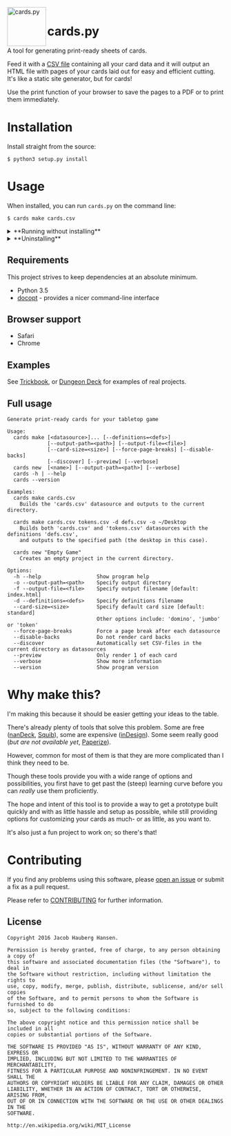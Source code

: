 <img width="90" src="https://rawgit.com/jhauberg/cards.py/master/cards/templates/base/resources/_logo.svg" alt="cards.py" align="left">

# cards.py

A tool for generating print-ready sheets of cards.

Feed it with a [CSV file](example/love-letter/cards.csv) containing all your card data and it will output an HTML file with pages of your cards laid out for easy and efficient cutting. It's like a static site generator, but for cards!

Use the print function of your browser to save the pages to a PDF or to print them immediately.

# Installation

Install straight from the source:

    $ python3 setup.py install

# Usage

When installed, you can run `cards.py` on the command line:

    $ cards make cards.csv

<details>
  <summary>**Running without installing**</summary>

You can also run `cards.py` without installing it. However, in that case, you must execute the `cards` module as a script.

Assuming working directory is the root of the project, you go like this:

    $ python3 -m cards make cards.csv
</details>

<details>
  <summary>**Uninstalling**</summary>

If you wish to uninstall `cards.py` and make sure that you get rid of everything, you can run the installation again using the additional **--record** argument to save a list of all installed files:

    $ python3 setup.py install --record installed_files.txt

You can then go through all listed files and manually delete each one.
</details>

## Requirements

This project strives to keep dependencies at an absolute minimum.

  * Python 3.5
  * [docopt](https://github.com/docopt/docopt) - provides a nicer command-line interface

## Browser support

  * Safari
  * Chrome

## Examples

See [Trickbook](https://github.com/jhauberg/trickbook), or [Dungeon Deck](https://github.com/jhauberg/dungeon-deck) for examples of real projects.

## Full usage

```
Generate print-ready cards for your tabletop game

Usage:
  cards make [<datasource>]... [--definitions=<defs>]
             [--output-path=<path>] [--output-file=<file>]
             [--card-size=<size>] [--force-page-breaks] [--disable-backs]
             [--discover] [--preview] [--verbose]
  cards new  [<name>] [--output-path=<path>] [--verbose]
  cards -h | --help
  cards --version

Examples:
  cards make cards.csv
    Builds the 'cards.csv' datasource and outputs to the current directory.

  cards make cards.csv tokens.csv -d defs.csv -o ~/Desktop
    Builds both 'cards.csv' and 'tokens.csv' datasources with the definitions 'defs.csv',
    and outputs to the specified path (the desktop in this case).

  cards new "Empty Game"
    Creates an empty project in the current directory.

Options:
  -h --help                  Show program help
  -o --output-path=<path>    Specify output directory
  -f --output-file=<file>    Specify output filename [default: index.html]
  -d --definitions=<defs>    Specify definitions filename
  --card-size=<size>         Specify default card size [default: standard]
                             Other options include: 'domino', 'jumbo' or 'token'
  --force-page-breaks        Force a page break after each datasource
  --disable-backs            Do not render card backs
  --discover                 Automatically set CSV-files in the current directory as datasources
  --preview                  Only render 1 of each card
  --verbose                  Show more information
  --version                  Show program version
```

# Why make this?

I'm making this because it should be easier getting your ideas to the table.

There's already plenty of tools that solve this problem. Some are free ([nanDeck](http://www.nand.it/nandeck/), [Squib](https://github.com/andymeneely/squib)), some are expensive ([inDesign](http://www.adobe.com/InDesign)). Some seem really good (*but are not available yet*, [Paperize](http://paperize.io/beta)).

However, common for most of them is that they are more complicated than I think they need to be.

Though these tools provide you with a wide range of options and possibilities, you first have to get past the (steep) learning curve before you can *really* use them proficiently.

The hope and intent of this tool is to provide a way to get a prototype built quickly and with as little hassle and setup as possible, while still providing options for customizing your cards as much- or as little, as you want to.

It's also just a fun project to work on; so there's that!

# Contributing

If you find any problems using this software, please [open an issue](https://github.com/jhauberg/cards.py/issues/new) or submit a fix as a pull request.

Please refer to [CONTRIBUTING](CONTRIBUTING.md) for further information.

## License

    Copyright 2016 Jacob Hauberg Hansen.

    Permission is hereby granted, free of charge, to any person obtaining a copy of
    this software and associated documentation files (the "Software"), to deal in
    the Software without restriction, including without limitation the rights to
    use, copy, modify, merge, publish, distribute, sublicense, and/or sell copies
    of the Software, and to permit persons to whom the Software is furnished to do
    so, subject to the following conditions:

    The above copyright notice and this permission notice shall be included in all
    copies or substantial portions of the Software.

    THE SOFTWARE IS PROVIDED "AS IS", WITHOUT WARRANTY OF ANY KIND, EXPRESS OR
    IMPLIED, INCLUDING BUT NOT LIMITED TO THE WARRANTIES OF MERCHANTABILITY,
    FITNESS FOR A PARTICULAR PURPOSE AND NONINFRINGEMENT. IN NO EVENT SHALL THE
    AUTHORS OR COPYRIGHT HOLDERS BE LIABLE FOR ANY CLAIM, DAMAGES OR OTHER
    LIABILITY, WHETHER IN AN ACTION OF CONTRACT, TORT OR OTHERWISE, ARISING FROM,
    OUT OF OR IN CONNECTION WITH THE SOFTWARE OR THE USE OR OTHER DEALINGS IN THE
    SOFTWARE.

    http://en.wikipedia.org/wiki/MIT_License
